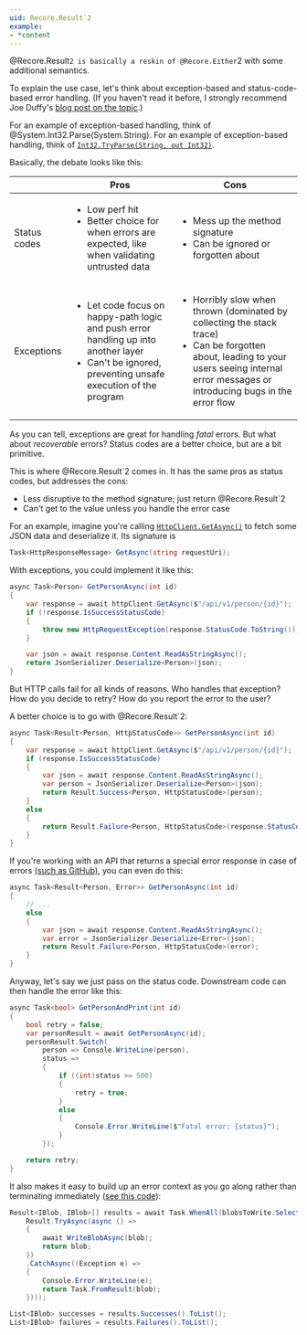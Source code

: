 ```yaml
---
uid: Recore.Result`2
example:
- *content
---
```


@Recore.Result`2 is basically a reskin of
@Recore.Either`2 with some additional semantics.

To explain the use case, let's think about exception-based and status-code-based error handling. (If you haven't read it before, I strongly recommend Joe Duffy's [blog post on the topic](http://joeduffyblog.com/2016/02/07/the-error-model/).)

For an example of exception-based handling, think of @System.Int32.Parse(System.String).
For an example of exception-based handling, think of [`Int32.TryParse(String, out Int32)`](https://docs.microsoft.com/en-us/dotnet/api/system.int32.tryparse).

Basically, the debate looks like this:

<table>
<thead>
    <tr>
        <th></th>
        <th>Pros</th>
        <th>Cons</th>
    </tr>
</thead>
<tbody>
    <tr>
        <td>Status codes</td>
        <td>
            <ul>
                <li>Low perf hit</li>
                <li>Better choice for when errors are expected, like when validating untrusted data</li>
            </ul>
        </td>
        <td>
            <ul>
                <li>Mess up the method signature</li>
                <li>Can be ignored or forgotten about</li>
            </ul>
        </td>
    </tr>
    <tr>
        <td>Exceptions</td>
        <td>
            <ul>
                <li>Let code focus on happy-path logic and push error handling up into another layer</li>
                <li>Can't be ignored, preventing unsafe execution of the program</li>
            </ul>
        </td>
        <td>
            <ul>
                <li>Horribly slow when thrown (dominated by collecting the stack trace)</li>
                <li>Can be forgotten about, leading to your users seeing internal error messages or introducing bugs in the error flow</li>
            </ul>
        </td>
    </tr>
</tbody>
</table>

As you can tell, exceptions are great for handling *fatal* errors.
But what about *recoverable* errors?
Status codes are a better choice, but are a bit primitive.

This is where @Recore.Result`2 comes in.
It has the same pros as status codes, but addresses the cons:
- Less disruptive to the method signature; just return @Recore.Result`2
- Can't get to the value unless you handle the error case

For an example, imagine you're calling [`HttpClient.GetAsync()`](https://docs.microsoft.com/en-us/dotnet/api/system.net.http.httpclient.getasync?view=netcore-3.1#System_Net_Http_HttpClient_GetAsync_System_String_) to fetch some JSON data and deserialize it. Its signature is

```cs
Task<HttpResponseMessage> GetAsync(string requestUri);
```

With exceptions, you could implement it like this:

```cs
async Task<Person> GetPersonAsync(int id)
{
    var response = await httpClient.GetAsync($"/api/v1/person/{id}");
    if (!response.IsSuccessStatusCode)
    {
        throw new HttpRequestException(response.StatusCode.ToString());
    }

    var json = await response.Content.ReadAsStringAsync();
    return JsonSerializer.Deserialize<Person>(json);
}
```

But HTTP calls fail for all kinds of reasons.
Who handles that exception?
How do you decide to retry?
How do you report the error to the user?

A better choice is to go with @Recore.Result`2:

```cs
async Task<Result<Person, HttpStatusCode>> GetPersonAsync(int id)
{
    var response = await httpClient.GetAsync($"/api/v1/person/{id}");
    if (response.IsSuccessStatusCode)
    {
        var json = await response.Content.ReadAsStringAsync();
        var person = JsonSerializer.Deserialize<Person>(json);
        return Result.Success<Person, HttpStatusCode>(person);
    }
    else
    {
        return Result.Failure<Person, HttpStatusCode>(response.StatusCode);
    }
}
```

If you're working with an API that returns a special error response in case of errors [(such as GitHub)](https://developer.github.com/v3/#client-errors), you can even do this:

```cs
async Task<Result<Person, Error>> GetPersonAsync(int id)
{
    // ...
    else
    {
        var json = await response.Content.ReadAsStringAsync();
        var error = JsonSerializer.Deserialize<Error>(json);
        return Result.Failure<Person, HttpStatusCode>(error);
    }
}
```

Anyway, let's say we just pass on the status code.
Downstream code can then handle the error like this:

```cs
async Task<bool> GetPersonAndPrint(int id)
{
    bool retry = false;
    var personResult = await GetPersonAsync(id);
    personResult.Switch(
        person => Console.WriteLine(person),
        status =>
        {
            if ((int)status >= 500)
            {
                retry = true;
            }
            else
            {
                Console.Error.WriteLine($"Fatal error: {status}");
            }
        });

    return retry;
}
```

It also makes it easy to build up an error context as you go along rather than terminating immediately ([see this code](https://github.com/recorefx/RecoreFX/tree/main/docs/ReadmeExample)):

```cs
Result<IBlob, IBlob>[] results = await Task.WhenAll(blobsToWrite.Select(blob =>
    Result.TryAsync(async () =>
    {
        await WriteBlobAsync(blob);
        return blob;
    })
    .CatchAsync((Exception e) =>
    {
        Console.Error.WriteLine(e);
        return Task.FromResult(blob);
    })));

List<IBlob> successes = results.Successes().ToList();
List<IBlob> failures = results.Failures().ToList();
```